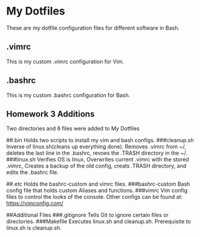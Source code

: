 # My Dotfiles
These are my dotfile configuration files for different software in Bash.
## .vimrc
This is my custom .vimrc configuration for Vim.
## .bashrc
This is my custom .bashrc configuration for Bash.

## Homework 3 Additions
Two directories and 6 files were added to My Dotfiles

##.bin
Holds two scripts to install my vim and bash configs.
###cleanup.sh
Inverse of linux.sh(cleans up everything done). Removes .vimrc from ~/, deletes the last line in the .bashrc, revoes the .TRASH directory in the ~/.
###linux.sh
Verifies OS is linux, Overwrites current .vimrc with the stored .vimrc, Creates a backup of the old config, creats .TRASH directory, and edits the .bashrc file.

##.etc
Holds the bashrc-custom and vimrc files.
###bashrc-custom
Bash config file that holds custom Aliases and functions.
###vimrc
Vim config files to control the looks of the console. Other configs can be found at: https://vimconfig.com/

##Additional Files
###.gitignore
Tells Git to ignore certain files or directories.
###Makefile
Executes linux.sh and cleanup.sh. Prerequisite to linux.sh is cleanup.sh.
